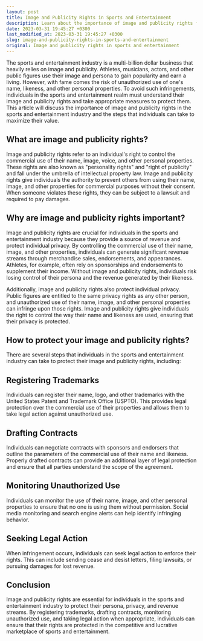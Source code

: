 ```yaml
---
layout: post
title: Image and Publicity Rights in Sports and Entertainment
description: Learn about the importance of image and publicity rights for athletes and entertainers in the sports and entertainment industry. Find out how to protect your rights and maximize your revenue streams.
date: 2023-03-31 19:45:27 +0300
last_modified_at: 2023-03-31 19:45:27 +0300
slug: image-and-publicity-rights-in-sports-and-entertainment
original: Image and publicity rights in sports and entertainment
---
```


The sports and entertainment industry is a multi-billion dollar business that heavily relies on image and publicity. Athletes, musicians, actors, and other public figures use their image and persona to gain popularity and earn a living. However, with fame comes the risk of unauthorized use of one's name, likeness, and other personal properties. To avoid such infringements, individuals in the sports and entertainment realm must understand their image and publicity rights and take appropriate measures to protect them. This article will discuss the importance of image and publicity rights in the sports and entertainment industry and the steps that individuals can take to maximize their value.

## What are image and publicity rights?

Image and publicity rights refer to an individual's right to control the commercial use of their name, image, voice, and other personal properties. These rights are also known as "personality rights" and "right of publicity" and fall under the umbrella of intellectual property law. Image and publicity rights give individuals the authority to prevent others from using their name, image, and other properties for commercial purposes without their consent. When someone violates these rights, they can be subject to a lawsuit and required to pay damages.

## Why are image and publicity rights important?

Image and publicity rights are crucial for individuals in the sports and entertainment industry because they provide a source of revenue and protect individual privacy. By controlling the commercial use of their name, image, and other properties, individuals can generate significant revenue streams through merchandise sales, endorsements, and appearances. Athletes, for example, often rely on sponsorships and endorsements to supplement their income. Without image and publicity rights, individuals risk losing control of their persona and the revenue generated by their likeness.

Additionally, image and publicity rights also protect individual privacy. Public figures are entitled to the same privacy rights as any other person, and unauthorized use of their name, image, and other personal properties can infringe upon those rights. Image and publicity rights give individuals the right to control the way their name and likeness are used, ensuring that their privacy is protected.

## How to protect your image and publicity rights?

There are several steps that individuals in the sports and entertainment industry can take to protect their image and publicity rights, including:

## Registering Trademarks

Individuals can register their name, logo, and other trademarks with the United States Patent and Trademark Office (USPTO). This provides legal protection over the commercial use of their properties and allows them to take legal action against unauthorized use.

## Drafting Contracts

Individuals can negotiate contracts with sponsors and endorsers that outline the parameters of the commercial use of their name and likeness. Properly drafted contracts can provide an additional layer of legal protection and ensure that all parties understand the scope of the agreement.

## Monitoring Unauthorized Use

Individuals can monitor the use of their name, image, and other personal properties to ensure that no one is using them without permission. Social media monitoring and search engine alerts can help identify infringing behavior.

## Seeking Legal Action

When infringement occurs, individuals can seek legal action to enforce their rights. This can include sending cease and desist letters, filing lawsuits, or pursuing damages for lost revenue.

## Conclusion

Image and publicity rights are essential for individuals in the sports and entertainment industry to protect their persona, privacy, and revenue streams. By registering trademarks, drafting contracts, monitoring unauthorized use, and taking legal action when appropriate, individuals can ensure that their rights are protected in the competitive and lucrative marketplace of sports and entertainment.